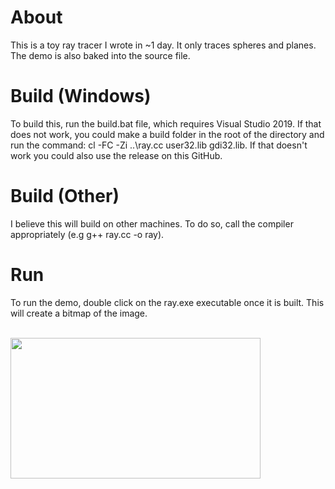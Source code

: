 # About
This is a toy ray tracer I wrote in ~1 day. It only traces spheres and planes. The demo is also baked into the source file.
# Build (Windows)
To build this, run the build.bat file, which requires Visual Studio 2019. If that does not work, you could make a build folder in the root of the directory and run the command:
cl -FC -Zi ..\ray.cc  user32.lib gdi32.lib. If that doesn't work you could also use the release on this GitHub.

# Build (Other)
I believe this will build on other machines. To do so, call the compiler appropriately (e.g g++ ray.cc -o ray). 
# Run
To run the demo, double click on the ray.exe executable once it is built. This will create a bitmap of the image.

<br>
<img src=sample/test.bmp width="400" height="225" />
